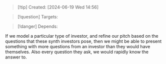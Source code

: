 
>[!tip] Created: [2024-06-19 Wed 14:56]

>[!question] Targets: 

>[!danger] Depends: 

If we model a particular type of investor, and refine our pitch based on the questions that these synth investors pose, then we might be able to present something with more questions from an investor than they would have themselves.  Also every question they ask, we would rapidly know the answer to.